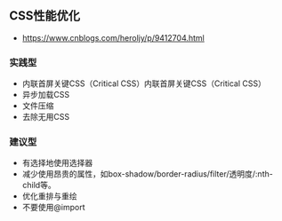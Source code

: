 ## CSS性能优化
- https://www.cnblogs.com/heroljy/p/9412704.html

### 实践型
- 内联首屏关键CSS（Critical CSS）内联首屏关键CSS（Critical CSS）
- 异步加载CSS
- 文件压缩
- 去除无用CSS

### 建议型
- 有选择地使用选择器
- 减少使用昂贵的属性，如box-shadow/border-radius/filter/透明度/:nth-child等。
- 优化重排与重绘
- 不要使用@import